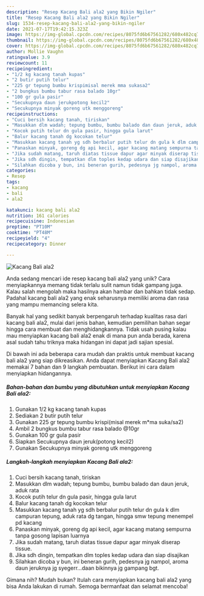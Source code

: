 ```yaml
---
description: "Resep Kacang Bali ala2 yang Bikin Ngiler"
title: "Resep Kacang Bali ala2 yang Bikin Ngiler"
slug: 1534-resep-kacang-bali-ala2-yang-bikin-ngiler
date: 2021-07-17T19:42:15.323Z
image: https://img-global.cpcdn.com/recipes/8075fd6b67561282/680x482cq70/kacang-bali-ala2-foto-resep-utama.jpg
thumbnail: https://img-global.cpcdn.com/recipes/8075fd6b67561282/680x482cq70/kacang-bali-ala2-foto-resep-utama.jpg
cover: https://img-global.cpcdn.com/recipes/8075fd6b67561282/680x482cq70/kacang-bali-ala2-foto-resep-utama.jpg
author: Mollie Vaughn
ratingvalue: 3.9
reviewcount: 11
recipeingredient:
- "1/2 kg kacang tanah kupas"
- "2 butir putih telur"
- "225 gr tepung bumbu krispimisal merek mma sukasa2"
- "2 bungkus bumbu tabur rasa balado 10gr"
- "100 gr gula pasir"
- "Secukupnya daun jerukpotong kecil2"
- "Secukupnya minyak goreng utk menggoreng"
recipeinstructions:
- "Cuci bersih kacang tanah, tiriskan"
- "Masukkan dlm wadah; tepung bumbu, bumbu balado dan daun jeruk, aduk rata"
- "Kocok putih telur dn gula pasir, hingga gula larut"
- "Balur kacang tanah dg kocokan telur"
- "Masukkan kacang tanah yg sdh berbalur putih telur dn gula k dlm campuran tepung, aduk rata dg tangan, hingga smw tepung menempel pd kacang"
- "Panaskan minyak, goreng dg api kecil, agar kacang matang sempurna tanpa gosong lapisan luarnya"
- "Jika sudah matang, taruh diatas tissue dapur agar minyak diserap tissue."
- "Jika sdh dingin, tempatkan dlm toples kedap udara dan siap disajikan"
- "Silahkan dicoba y bun, ini beneran gurih, pedesnya jg nampol, aroma daun jeruknya jg syegerr...daan bikinnya jg gampang bgt."
categories:
- Resep
tags:
- kacang
- bali
- ala2

katakunci: kacang bali ala2 
nutrition: 161 calories
recipecuisine: Indonesian
preptime: "PT10M"
cooktime: "PT48M"
recipeyield: "4"
recipecategory: Dinner

---
```



![Kacang Bali ala2](https://img-global.cpcdn.com/recipes/8075fd6b67561282/680x482cq70/kacang-bali-ala2-foto-resep-utama.jpg)

Anda sedang mencari ide resep kacang bali ala2 yang unik? Cara menyiapkannya memang tidak terlalu sulit namun tidak gampang juga. Kalau salah mengolah maka hasilnya akan hambar dan bahkan tidak sedap. Padahal kacang bali ala2 yang enak seharusnya memiliki aroma dan rasa yang mampu memancing selera kita.



Banyak hal yang sedikit banyak berpengaruh terhadap kualitas rasa dari kacang bali ala2, mulai dari jenis bahan, kemudian pemilihan bahan segar hingga cara membuat dan menghidangkannya. Tidak usah pusing kalau mau menyiapkan kacang bali ala2 enak di mana pun anda berada, karena asal sudah tahu triknya maka hidangan ini dapat jadi sajian spesial.


Di bawah ini ada beberapa cara mudah dan praktis untuk membuat kacang bali ala2 yang siap dikreasikan. Anda dapat menyiapkan Kacang Bali ala2 memakai 7 bahan dan 9 langkah pembuatan. Berikut ini cara dalam menyiapkan hidangannya.

<!--inarticleads1-->

##### Bahan-bahan dan bumbu yang dibutuhkan untuk menyiapkan Kacang Bali ala2:

1. Gunakan 1/2 kg kacang tanah kupas
1. Sediakan 2 butir putih telur
1. Gunakan 225 gr tepung bumbu krispi(misal merek m*ma suka/sa2)
1. Ambil 2 bungkus bumbu tabur rasa balado @10gr
1. Gunakan 100 gr gula pasir
1. Siapkan Secukupnya daun jeruk(potong kecil2)
1. Gunakan Secukupnya minyak goreng utk menggoreng




<!--inarticleads2-->

##### Langkah-langkah menyiapkan Kacang Bali ala2:

1. Cuci bersih kacang tanah, tiriskan
1. Masukkan dlm wadah; tepung bumbu, bumbu balado dan daun jeruk, aduk rata
1. Kocok putih telur dn gula pasir, hingga gula larut
1. Balur kacang tanah dg kocokan telur
1. Masukkan kacang tanah yg sdh berbalur putih telur dn gula k dlm campuran tepung, aduk rata dg tangan, hingga smw tepung menempel pd kacang
1. Panaskan minyak, goreng dg api kecil, agar kacang matang sempurna tanpa gosong lapisan luarnya
1. Jika sudah matang, taruh diatas tissue dapur agar minyak diserap tissue.
1. Jika sdh dingin, tempatkan dlm toples kedap udara dan siap disajikan
1. Silahkan dicoba y bun, ini beneran gurih, pedesnya jg nampol, aroma daun jeruknya jg syegerr...daan bikinnya jg gampang bgt.




Gimana nih? Mudah bukan? Itulah cara menyiapkan kacang bali ala2 yang bisa Anda lakukan di rumah. Semoga bermanfaat dan selamat mencoba!
